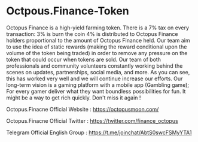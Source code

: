 # Octpous.Finance-Token
Octopus Finance is a high-yield farming token. There is a 7% tax on every transaction: 3% is burn the coin 4% is distributed to Octopus Finance holders proportional to the amount of Octopus Finance held. Our team aim to use the idea of static rewards (making the reward conditional upon the volume of the token being traded) in order to remove any pressure on the token that could occur when tokens are sold.
Our team of both professionals and community volunteers constantly working behind the scenes on updates, partnerships, social media, and more. As you can see, this has worked very well and we will continue increase our efforts.
Our long-term vision is a gaming platform with a mobile app (Gambling game); For every gamer deliver what they want boundless possibilities for fun.
 It might be a way to get rich quickly. Don't miss it again !
 
Octopus.Finacne Official Website : https://octopusmoon.com/

Octopus.Finacne Official Twitter : https://twitter.com/finance_octopus

Telegram Official English Group : https://t.me/joinchat/AbtS0swcFSMyYTA1
